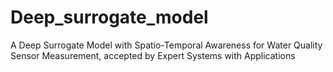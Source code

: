 # Deep_surrogate_model
A Deep Surrogate Model with Spatio-Temporal Awareness for Water Quality Sensor Measurement, accepted by Expert Systems with Applications
